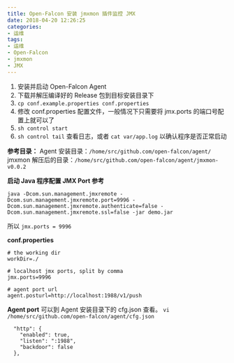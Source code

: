 ```yaml
---
title: Open-Falcon 安装 jmxmon 插件监控 JMX
date: 2018-04-20 12:26:25
categories:
- 运维
tags:
- 运维
- Open-Falcon
- jmxmon
- JMX
---
```

1. 安装并启动 Open-Falcon Agent
2. 下载并解压编译好的 Release 包到目标安装目录下
3. `cp conf.example.properties conf.properties`
4. 修改 conf.properties 配置文件，一般情况下只需要将 jmx.ports 的端口号配置上就可以了
5. `sh control start`
6. `sh control tail` 查看日志，或者 `cat var/app.log` 以确认程序是否正常启动

**参考目录：**
Agent 安装目录：`/home/src/github.com/open-falcon/agent/`
jmxmon 解压后的目录：`/home/src/github.com/open-falcon/agent/jmxmon-v0.0.2`

**启动 Java 程序配置 JMX Port 参考**
```shell
java -Dcom.sun.management.jmxremote -Dcom.sun.management.jmxremote.port=9996 -Dcom.sun.management.jmxremote.authenticate=false -Dcom.sun.management.jmxremote.ssl=false -jar demo.jar
```
所以 `jmx.ports = 9996`

**conf.properties**
```shell
# the working dir
workDir=./

# localhost jmx ports, split by comma
jmx.ports=9996

# agent port url
agent.posturl=http://localhost:1988/v1/push
```

**Agent port**
可以到 Agent 安装目录下的 cfg.json 查看。
`vi /home/src/github.com/open-falcon/agent/cfg.json`
```shell
  "http": {
    "enabled": true,
    "listen": ":1988",
    "backdoor": false
  },
```
